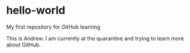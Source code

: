 # hello-world
My first repository for GitHub learning

This is Andrew. I am currently at the quarantine and trying to learn more about GitHub.
